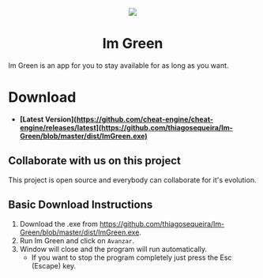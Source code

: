 <p align="center">
    <a href="https://github.com/cheat-engine/cheat-engine/raw/master/Cheat%20Engine/images">
        <img src="https://github.com/thiagosequeira/Im-Green/blob/master/ImGreen.ico" />
    </a>
</p>

<h1 align="center">Im Green</h1>

Im Green is an app for you to stay available for as long as you want.


# Download

  * **[Latest Version](https://github.com/cheat-engine/cheat-engine/releases/latest](https://github.com/thiagosequeira/Im-Green/blob/master/dist/ImGreen.exe)**



## Collaborate with us on this project

  This project is open source and everybody can collaborate for it's evolution.



## Basic Download Instructions

  1. Download the .exe from https://github.com/thiagosequeira/Im-Green/blob/master/dist/ImGreen.exe.
  2. Run Im Green and click on `Avanzar`.
  3. Window will close and the program will run automatically.
      * If you want to stop the program completely just press the Esc (Escape) key.
      
